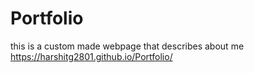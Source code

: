 # Portfolio
this is a custom made webpage that describes about me
https://harshitg2801.github.io/Portfolio/
